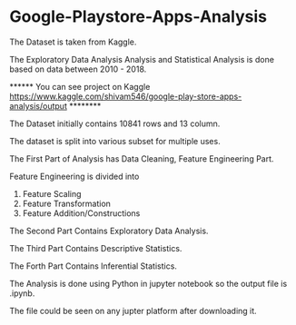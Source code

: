 # Google-Playstore-Apps-Analysis
The Dataset is taken from Kaggle.

The Exploratory Data Analysis Analysis and Statistical Analysis is done based on data between 2010 - 2018.

****** You can see project on Kaggle  https://www.kaggle.com/shivam546/google-play-store-apps-analysis/output     ********

The Dataset initially contains 10841 rows and 13 column.

The dataset is split into various subset for multiple uses.

The First Part of Analysis has Data Cleaning, Feature Engineering Part.

Feature Engineering is divided into 
1) Feature Scaling
2) Feature Transformation
3) Feature Addition/Constructions

The Second Part Contains Exploratory Data Analysis.

The Third Part Contains Descriptive Statistics.

The Forth Part Contains Inferential Statistics.

The Analysis is done using Python in jupyter notebook so the output file is .ipynb.

The file could be seen on any jupter platform after downloading it.
